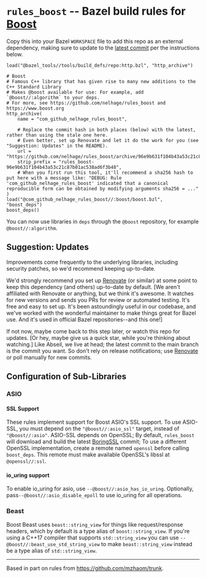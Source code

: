 # `rules_boost` -- Bazel build rules for [Boost](https://www.boost.org)

Copy this into your Bazel `WORKSPACE` file to add this repo as an external dependency, making sure to update to the [latest commit](https://github.com/nelhage/rules_boost/commits/master) per the instructions below.

```Starlark
load("@bazel_tools//tools/build_defs/repo:http.bzl", "http_archive")

# Boost
# Famous C++ library that has given rise to many new additions to the C++ Standard Library
# Makes @boost available for use: For example, add `@boost//:algorithm` to your deps.
# For more, see https://github.com/nelhage/rules_boost and https://www.boost.org
http_archive(
    name = "com_github_nelhage_rules_boost",

    # Replace the commit hash in both places (below) with the latest, rather than using the stale one here.
    # Even better, set up Renovate and let it do the work for you (see "Suggestion: Updates" in the README).
    url = "https://github.com/nelhage/rules_boost/archive/96e9b631f104b43a53c21c87b01ac538ad6f3b48.tar.gz",
    strip_prefix = "rules_boost-96e9b631f104b43a53c21c87b01ac538ad6f3b48",
    # When you first run this tool, it'll recommend a sha256 hash to put here with a message like: "DEBUG: Rule 'com_github_nelhage_rules_boost' indicated that a canonical reproducible form can be obtained by modifying arguments sha256 = ..."
)
load("@com_github_nelhage_rules_boost//:boost/boost.bzl", "boost_deps")
boost_deps()
```

You can now use libraries in `deps` through the `@boost` repository, for example `@boost//:algorithm`.

## Suggestion: Updates

Improvements come frequently to the underlying libraries, including security patches, so we'd recommend keeping up-to-date.

We'd strongly recommend you set up [Renovate](https://github.com/renovatebot/renovate) (or similar) at some point to keep this dependency (and others) up-to-date by default. [We aren't affiliated with Renovate or anything, but we think it's awesome. It watches for new versions and sends you PRs for review or automated testing. It's free and easy to set up. It's been astoundingly useful in our codebase, and we've worked with the wonderful maintainer to make things great for Bazel use. And it's used in official Bazel repositories--and this one!]

If not now, maybe come back to this step later, or watch this repo for updates. [Or hey, maybe give us a quick star, while you're thinking about watching.] Like Abseil, we live at head; the latest commit to the main branch is the commit you want. So don't rely on release notifications; use [Renovate](https://github.com/renovatebot/renovate) or poll manually for new commits.

## Configuration of Sub-Libraries

### ASIO

#### SSL Support

These rules implement support for Boost ASIO's SSL support. To use
ASIO-SSL, you must depend on the `"@boost//:asio_ssl"` target, instead
of `"@boost//:asio"`. ASIO-SSL depends on OpenSSL; By default,
`rules_boost` will download and build the latest
[BoringSSL](https://boringssl.googlesource.com/boringssl/) commit; To
use a different OpenSSL implementation, create a remote named
`openssl` before calling `boost_deps`. This remote must make available
OpenSSL's libssl at `@openssl//:ssl`.

#### io\_uring support

To enable io\_uring for asio, use `--@boost//:asio_has_io_uring`.
Optionally, pass`--@boost//:asio_disable_epoll` to use io\_uring
for all operations.

### Beast

Boost Beast uses `beast::string_view` for things like request/response headers,
which by default is a type alias of `boost::string_view`. If you're using a
C++17 compiler that supports `std::string_view` you can use
`--@boost//:beast_use_std_string_view` to make `beast::string_view` instead be a
type alias of `std::string_view`.

---

Based in part on rules from https://github.com/mzhaom/trunk.
